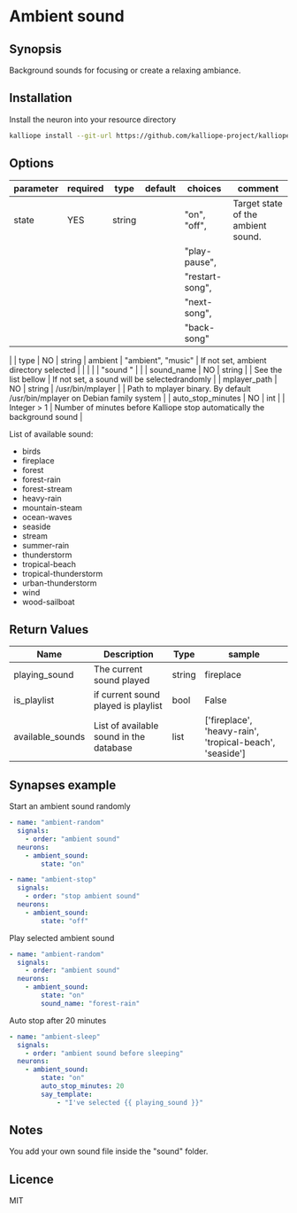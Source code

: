 # Ambient sound

## Synopsis

Background sounds for focusing or create a relaxing ambiance.

## Installation

Install the neuron into your resource directory
```bash
kalliope install --git-url https://github.com/kalliope-project/kalliope_neuron_ambient_sound.git
```

## Options

| parameter         | required | type   | default          | choices             | comment                                                                     |
|-------------------|----------|--------|------------------|---------------------|-----------------------------------------------------------------------------|
| state             | YES      | string |                  | "on", "off",        | Target state of the ambient sound.  
|                   |          |        |                  | "play-pause",       |
|                   |          |        |                  | "restart-song",     |
|                   |          |        |                  | "next-song",        |
|                   |          |        |                  | "back-song"         | 
|
| type              | NO       | string | ambient          | "ambient", "music"  | If not set, ambient directory selected 
|                   |          |        |                  | "sound    "         | 
|
| sound_name        | NO       | string |                  | See the list bellow | If not set, a sound will be selectedrandomly                                |
| mplayer_path      | NO       | string | /usr/bin/mplayer |                     | Path to mplayer binary. By default /usr/bin/mplayer on Debian family system |
| auto_stop_minutes | NO       | int    |                  | Integer > 1         | Number of minutes before Kalliope stop automatically the background sound   |

List of available sound:
- birds
- fireplace
- forest
- forest-rain
- forest-stream
- heavy-rain
- mountain-steam
- ocean-waves
- seaside
- stream
- summer-rain
- thunderstorm
- tropical-beach
- tropical-thunderstorm
- urban-thunderstorm
- wind
- wood-sailboat


## Return Values

| Name             | Description                             | Type   | sample                                                   |
|------------------|-----------------------------------------|--------|----------------------------------------------------------|
| playing_sound    | The current sound played                | string | fireplace                                                |
| is_playlist      | if current sound played is playlist     | bool   | False                                                
| available_sounds | List of available sound in the database | list   | ['fireplace', 'heavy-rain', 'tropical-beach', 'seaside'] |

## Synapses example

Start an ambient sound randomly
```yml
- name: "ambient-random"
  signals:
    - order: "ambient sound"
  neurons:
    - ambient_sound:
        state: "on"
```

```yml
- name: "ambient-stop"
  signals:
    - order: "stop ambient sound"
  neurons:
    - ambient_sound:
        state: "off"
```

Play selected ambient sound
```yml
- name: "ambient-random"
  signals:
    - order: "ambient sound"
  neurons:
    - ambient_sound:
        state: "on"
        sound_name: "forest-rain"
```

Auto stop after 20 minutes
```yml
- name: "ambient-sleep"
  signals:
    - order: "ambient sound before sleeping"
  neurons:
    - ambient_sound:
        state: "on"
        auto_stop_minutes: 20
        say_template:
            - "I've selected {{ playing_sound }}"
```

## Notes

You add your own sound file inside the "sound" folder.

## Licence

MIT
